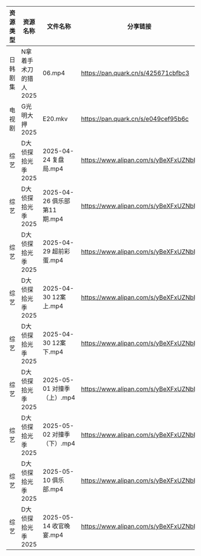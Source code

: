 | 资源类型 | 资源名称          | 文件名称                   | 分享链接                                 | 更新时间                |
| ---- | ------------- | ---------------------- | ------------------------------------ | ------------------- |
| 日韩剧集 | N拿着手术刀的猎人2025 | 06.mp4                 | https://pan.quark.cn/s/425671cbfbc3  | 2025-06-24 01:29:15 |
| 电视剧  | G光明大押2025     | E20.mkv                | https://pan.quark.cn/s/e049cef95b6c  | 2025-06-24 01:22:30 |
| 综艺   | D大侦探拾光季2025   | 2025-04-24 复盘局.mp4     | https://www.alipan.com/s/yBeXFxUZNbB | 2025-06-24 12:04:08 |
| 综艺   | D大侦探拾光季2025   | 2025-04-26 俱乐部第11期.mp4 | https://www.alipan.com/s/yBeXFxUZNbB | 2025-06-24 12:04:07 |
| 综艺   | D大侦探拾光季2025   | 2025-04-29 超前彩蛋.mp4    | https://www.alipan.com/s/yBeXFxUZNbB | 2025-06-24 12:04:07 |
| 综艺   | D大侦探拾光季2025   | 2025-04-30 12案上.mp4    | https://www.alipan.com/s/yBeXFxUZNbB | 2025-06-24 12:04:06 |
| 综艺   | D大侦探拾光季2025   | 2025-04-30 12案下.mp4    | https://www.alipan.com/s/yBeXFxUZNbB | 2025-06-24 12:04:05 |
| 综艺   | D大侦探拾光季2025   | 2025-05-01 对撞季（上）.mp4  | https://www.alipan.com/s/yBeXFxUZNbB | 2025-06-24 12:04:05 |
| 综艺   | D大侦探拾光季2025   | 2025-05-02 对撞季（下）.mp4  | https://www.alipan.com/s/yBeXFxUZNbB | 2025-06-24 12:04:04 |
| 综艺   | D大侦探拾光季2025   | 2025-05-10 俱乐部.mp4     | https://www.alipan.com/s/yBeXFxUZNbB | 2025-06-24 12:04:04 |
| 综艺   | D大侦探拾光季2025   | 2025-05-14 收官晚宴.mp4    | https://www.alipan.com/s/yBeXFxUZNbB | 2025-06-24 12:04:02 |
